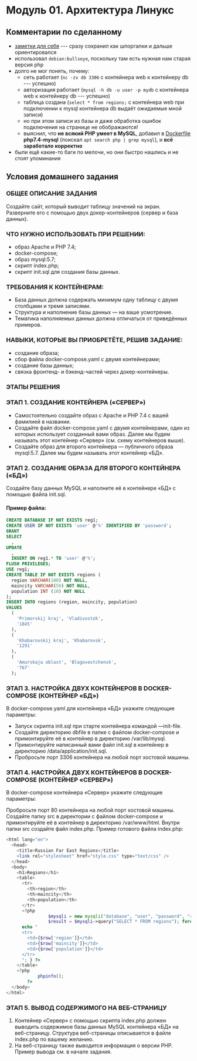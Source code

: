 # Модуль 01. Архитектура Линукс

## Комментарии по сделанному

- [заметки для себя](notes.md) --- сразу сохранил как шпоргалки и дальше ориентировался
- использовал `debian:bullseye`, поскольку там есть нужная нам старая версия php
- долго не мог понять, почему:
  - сеть работает (`nc -zv db 3306` с контейнера web к контейнеру db --- успешно)
  - авторизация работает (`mysql -h db -u user -p mydb` с контейнера web к контейнеру db --- успешно)
  - таблица создана (`select * from regions;` с контейнера web при подключении к mysql контейнера db выдаёт ожидаемые мной записи)
  - но при этом записи из базы и даже обработка ошибок подключения на странице не обображаются!
  - выяснил, что **не всякий PHP умеет в MySQL**, добавил в [Dockerfile](Dockerfile) **php7.4-mysql** (поискал `apt search php | grep mysql`), и **всё заработало корректно** 
- были ещё какие-то баги по мелочи, но они быстро нашлись и не стоят упоминания

## Условия домашнего задания

### ОБЩЕЕ ОПИСАНИЕ ЗАДАНИЯ

Создайте сайт, который выводит таблицу значений на экран. Разверните его с помощью двух докер-контейнеров (сервер и база данных).

### ЧТО НУЖНО ИСПОЛЬЗОВАТЬ ПРИ РЕШЕНИИ:

- образ Apache и PHP 7.4;
- docker-compose;
- образ mysql:5.7;
- скрипт index.php;
- скрипт init.sql для создания базы данных.

### ТРЕБОВАНИЯ К КОНТЕЙНЕРАМ:

- База данных должна содержать минимум одну таблицу c двумя столбцами и тремя записями.
- Структура и наполнение базы данных — на ваше усмотрение.
- Тематика наполняемых данных должна отличаться от приведённых примеров.

### НАВЫКИ, КОТОРЫЕ ВЫ ПРИОБРЕТЁТЕ, РЕШИВ ЗАДАНИЕ:

- создание образа;
- сбор файла docker-compose.yaml с двумя контейнерами;
- создание базы данных;
- связка фронтенд- и бэкенд-частей через докер-контейнеры.

### ЭТАПЫ РЕШЕНИЯ

### ЭТАП 1. СОЗДАНИЕ КОНТЕЙНЕРА («СЕРВЕР»)

- Самостоятельно создайте образ с Apache и PHP 7.4 с вашей фамилией в названии.
- Создайте файл docker-compose.yaml с двумя контейнерами, один из которых использует созданный вами образ. Далее мы будем называть этот контейнер «Сервер» (см. схему контейнеров выше).
- Создайте образ для второго контейнера — публичного образа mysql:5.7. Далее мы будем называть этот контейнер «БД».

### ЭТАП 2. СОЗДАНИЕ ОБРАЗА ДЛЯ ВТОРОГО КОНТЕЙНЕРА («БД»)

Создайте базу данных MySQL и наполните её в контейнере «БД» с помощью файла init.sql. 

#### Пример файла:

```sql
CREATE DATABASE IF NOT EXISTS reg1;
CREATE USER IF NOT EXISTS 'user' @'%' IDENTIFIED BY 'password';
GRANT 
SELECT 
  , 
UPDATE 
  , 
  INSERT ON reg1.* TO 'user' @'%';
FLUSH PRIVILEGES;
USE reg1;
CREATE TABLE IF NOT EXISTS regions (
  region VARCHAR(100) NOT NULL, 
  maincity VARCHAR(50) NOT NULL, 
  population INT (10) NOT NULL
);
INSERT INTO regions (region, maincity, population) 
VALUES 
  (
    'Primorskij kraj', 'Vladivostok', 
    '1845'
  ), 
  (
    'Khabarovskij kraj', 'Khabarovsk', 
    '1291'
  ), 
  (
    'Amurskaja oblast', 'Blagovestchensk', 
    '767'
  );
```

### ЭТАП 3. НАСТРОЙКА ДВУХ КОНТЕЙНЕРОВ В DOCKER-COMPOSE (КОНТЕЙНЕР «БД»)

В docker-compose.yaml для контейнера «БД» укажите следующие параметры:

- Запуск скрипта init.sql при старте контейнера командой —init-file.
- Создайте директорию dbfile в папке с файлом docker-compose и примонтируйте её в контейнер в директорию /var/lib/mysql.
- Примонтируйте написанный вами файл init.sql в контейнер в директорию /data/application/init.sql.
- Пробросьте порт 3306 контейнера на любой порт хостовой машины.

### ЭТАП 4. НАСТРОЙКА ДВУХ КОНТЕЙНЕРОВ В DOCKER-COMPOSE (КОНТЕЙНЕР «СЕРВЕР»)

В docker-compose контейнера «Сервер» укажите следующие параметры:

Пробросьте порт 80 контейнера на любой порт хостовой машины.
Создайте папку src в директории с файлом docker-compose и примонтируйте её в контейнер в директорию /var/www/html.
Внутри папки src создайте файл index.php.
Пример готового файла index.php:

```php
<html lang="en">
  <head>
    <title>Russian Far East Regions</title>
    <link rel="stylesheet" href="style.css" type="text/css" />
  </head>
  <body>
    <h1>Regions</h1>
    <table>
      <tr>
        <th>region</th>
        <th>maincity</th>
        <th>population</th>
      </tr>
      <?php
				$mysqli = new mysqli("database", "user", "password", "reg1");
				$result = $mysqli->query("SELECT * FROM regions"); foreach ($result as $row) {
      echo "
      <tr>
        <td>{$row['region']}</td>
        <td>{$row['maincity']}</td>
        <td>{$row['population']}</td>
      </tr>
      "; } ?>
    </table>
    <?php
			phpinfo();
		?>
  </body>
</html>
```

### ЭТАП 5. ВЫВОД СОДЕРЖИМОГО НА ВЕБ-СТРАНИЦУ

1. Контейнер «Сервер» с помощью скрипта index.php должен выводить содержимое базы данных MySQL контейнера «БД» на веб-страницу. Структура веб-страницы описывается в файле index.php по вашему желанию.
2. На веб-страницу также выводится информация о версии PHP. Пример вывода см. в начале задания.

